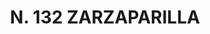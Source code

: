 ---
title: "N. 132 ZARZAPARILLA"
plant-name: "N. 132"
plant-number: "132"
plant-xml: "/assets/xml/plant132.xml"
plant-img1: "/assets/img/plant132_verso.jpg"
plant-img2: "/assets/img/plant132.jpg"
plant-title: "N. 132 ZARZAPARILLA"
plant-taxon-link: ""
plant-taxon-content: ""
layout: single-xml
---